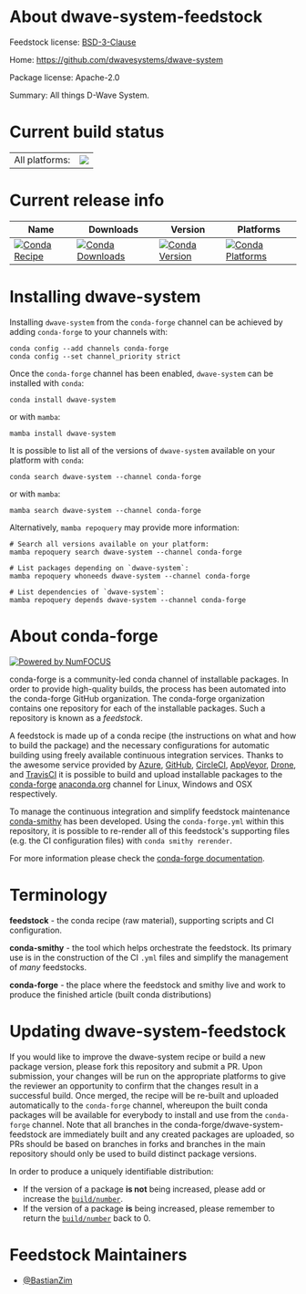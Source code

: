 About dwave-system-feedstock
============================

Feedstock license: [BSD-3-Clause](https://github.com/conda-forge/dwave-system-feedstock/blob/main/LICENSE.txt)

Home: https://github.com/dwavesystems/dwave-system

Package license: Apache-2.0

Summary: All things D-Wave System.

Current build status
====================


<table><tr><td>All platforms:</td>
    <td>
      <a href="https://dev.azure.com/conda-forge/feedstock-builds/_build/latest?definitionId=15846&branchName=main">
        <img src="https://dev.azure.com/conda-forge/feedstock-builds/_apis/build/status/dwave-system-feedstock?branchName=main">
      </a>
    </td>
  </tr>
</table>

Current release info
====================

| Name | Downloads | Version | Platforms |
| --- | --- | --- | --- |
| [![Conda Recipe](https://img.shields.io/badge/recipe-dwave--system-green.svg)](https://anaconda.org/conda-forge/dwave-system) | [![Conda Downloads](https://img.shields.io/conda/dn/conda-forge/dwave-system.svg)](https://anaconda.org/conda-forge/dwave-system) | [![Conda Version](https://img.shields.io/conda/vn/conda-forge/dwave-system.svg)](https://anaconda.org/conda-forge/dwave-system) | [![Conda Platforms](https://img.shields.io/conda/pn/conda-forge/dwave-system.svg)](https://anaconda.org/conda-forge/dwave-system) |

Installing dwave-system
=======================

Installing `dwave-system` from the `conda-forge` channel can be achieved by adding `conda-forge` to your channels with:

```
conda config --add channels conda-forge
conda config --set channel_priority strict
```

Once the `conda-forge` channel has been enabled, `dwave-system` can be installed with `conda`:

```
conda install dwave-system
```

or with `mamba`:

```
mamba install dwave-system
```

It is possible to list all of the versions of `dwave-system` available on your platform with `conda`:

```
conda search dwave-system --channel conda-forge
```

or with `mamba`:

```
mamba search dwave-system --channel conda-forge
```

Alternatively, `mamba repoquery` may provide more information:

```
# Search all versions available on your platform:
mamba repoquery search dwave-system --channel conda-forge

# List packages depending on `dwave-system`:
mamba repoquery whoneeds dwave-system --channel conda-forge

# List dependencies of `dwave-system`:
mamba repoquery depends dwave-system --channel conda-forge
```


About conda-forge
=================

[![Powered by
NumFOCUS](https://img.shields.io/badge/powered%20by-NumFOCUS-orange.svg?style=flat&colorA=E1523D&colorB=007D8A)](https://numfocus.org)

conda-forge is a community-led conda channel of installable packages.
In order to provide high-quality builds, the process has been automated into the
conda-forge GitHub organization. The conda-forge organization contains one repository
for each of the installable packages. Such a repository is known as a *feedstock*.

A feedstock is made up of a conda recipe (the instructions on what and how to build
the package) and the necessary configurations for automatic building using freely
available continuous integration services. Thanks to the awesome service provided by
[Azure](https://azure.microsoft.com/en-us/services/devops/), [GitHub](https://github.com/),
[CircleCI](https://circleci.com/), [AppVeyor](https://www.appveyor.com/),
[Drone](https://cloud.drone.io/welcome), and [TravisCI](https://travis-ci.com/)
it is possible to build and upload installable packages to the
[conda-forge](https://anaconda.org/conda-forge) [anaconda.org](https://anaconda.org/)
channel for Linux, Windows and OSX respectively.

To manage the continuous integration and simplify feedstock maintenance
[conda-smithy](https://github.com/conda-forge/conda-smithy) has been developed.
Using the ``conda-forge.yml`` within this repository, it is possible to re-render all of
this feedstock's supporting files (e.g. the CI configuration files) with ``conda smithy rerender``.

For more information please check the [conda-forge documentation](https://conda-forge.org/docs/).

Terminology
===========

**feedstock** - the conda recipe (raw material), supporting scripts and CI configuration.

**conda-smithy** - the tool which helps orchestrate the feedstock.
                   Its primary use is in the construction of the CI ``.yml`` files
                   and simplify the management of *many* feedstocks.

**conda-forge** - the place where the feedstock and smithy live and work to
                  produce the finished article (built conda distributions)


Updating dwave-system-feedstock
===============================

If you would like to improve the dwave-system recipe or build a new
package version, please fork this repository and submit a PR. Upon submission,
your changes will be run on the appropriate platforms to give the reviewer an
opportunity to confirm that the changes result in a successful build. Once
merged, the recipe will be re-built and uploaded automatically to the
`conda-forge` channel, whereupon the built conda packages will be available for
everybody to install and use from the `conda-forge` channel.
Note that all branches in the conda-forge/dwave-system-feedstock are
immediately built and any created packages are uploaded, so PRs should be based
on branches in forks and branches in the main repository should only be used to
build distinct package versions.

In order to produce a uniquely identifiable distribution:
 * If the version of a package **is not** being increased, please add or increase
   the [``build/number``](https://docs.conda.io/projects/conda-build/en/latest/resources/define-metadata.html#build-number-and-string).
 * If the version of a package **is** being increased, please remember to return
   the [``build/number``](https://docs.conda.io/projects/conda-build/en/latest/resources/define-metadata.html#build-number-and-string)
   back to 0.

Feedstock Maintainers
=====================

* [@BastianZim](https://github.com/BastianZim/)

